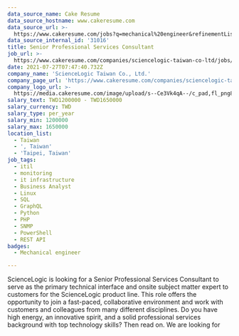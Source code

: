 ```yaml
---
data_source_name: Cake Resume
data_source_hostname: www.cakeresume.com
data_source_url: >-
  https://www.cakeresume.com/jobs?q=mechanical%20engineer&refinementList%5Blang_name%5D%5B0%5D=English&refinementList%5Bsalary_type%5D=per_year&range%5Bsalary_range%5D%5Bmin%5D=1000000&page=3
data_source_internal_id: '31016'
title: Senior Professional Services Consultant
job_url: >-
  https://www.cakeresume.com/companies/sciencelogic-taiwan-co-ltd/jobs/senior-professional-services-consultant
date: 2021-07-27T07:47:40.732Z
company_name: 'ScienceLogic Taiwan Co., Ltd.'
company_page_url: 'https://www.cakeresume.com/companies/sciencelogic-taiwan-co-ltd'
company_logo_url: >-
  https://media.cakeresume.com/image/upload/s--Ce3Vk4qA--/c_pad,fl_png8,h_200,w_200/v1627370696/w2u4ahidyxeqvatsoaae.png
salary_text: TWD1200000 - TWD1650000
salary_currency: TWD
salary_type: per_year
salary_min: 1200000
salary_max: 1650000
location_list:
  - Taiwan
  - ', Taiwan'
  - 'Taipei, Taiwan'
job_tags:
  - itil
  - monitoring
  - it infrastructure
  - Business Analyst
  - Linux
  - SQL
  - GraphQL
  - Python
  - PHP
  - SNMP
  - PowerShell
  - REST API
badges:
  - Mechanical engineer

---
```


ScienceLogic is looking for a Senior Professional Services Consultant to serve as the primary technical interface and onsite subject matter expert to customers for the ScienceLogic product line. This role offers the opportunity to join a fast-paced, collaborative environment and work with customers and colleagues from many different disciplines. Do you have high energy, an innovative spirit, and a solid professional services background with top technology skills? Then read on. We are looking for